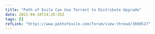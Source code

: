 ```yaml
---
title: "Path of Exile Can Use Torrent to Distribute Upgrade"
date: 2021-04-16T14:35:35Z
tags: []
refLink: "https://www.pathofexile.com/forum/view-thread/3080527"
---
```



